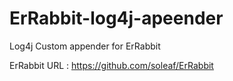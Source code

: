 # ErRabbit-log4j-apeender

Log4j Custom appender for ErRabbit

ErRabbit URL : https://github.com/soleaf/ErRabbit

